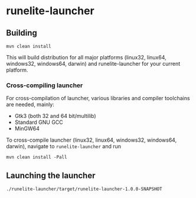 # runelite-launcher

## Building

```shell
mvn clean install
```

This will build distribution for all major platforms (linux32, linux64, windows32, windows64, darwin)
and runelite-launcher for your current platform.

### Cross-compiling launcher

For cross-compilation of launcher, various libraries and compiler toolchains are needed, mainly:

* Gtk3 (both 32 and 64 bit/multilib)
* Standard GNU GCC
* MinGW64

To cross-compile launcher (linux32, linux64, windows32, windows64, darwin), navigate to
`runelite-launcher` and run

```
mvn clean install -Pall
```

## Launching the launcher

```
./runelite-launcher/target/runelite-launcher-1.0.0-SNAPSHOT
```
